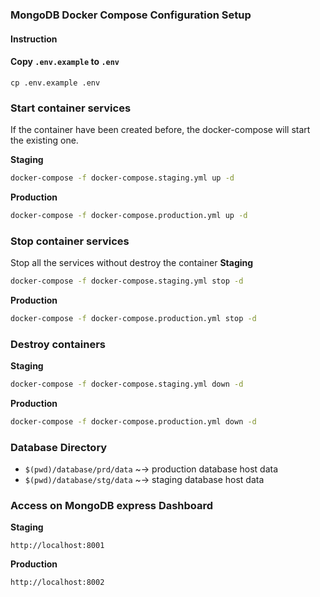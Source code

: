 ### MongoDB Docker Compose Configuration Setup


#### Instruction

#### Copy `.env.example` to `.env`
```
cp .env.example .env
```


### Start container services

If the container have been created before, the docker-compose will start the existing one.

**Staging**
```bash
docker-compose -f docker-compose.staging.yml up -d
```

**Production**
```bash
docker-compose -f docker-compose.production.yml up -d
```


### Stop container services
Stop all the services without destroy the container
**Staging**
```bash
docker-compose -f docker-compose.staging.yml stop -d
```

**Production**
```bash
docker-compose -f docker-compose.production.yml stop -d
```

### Destroy containers
**Staging**
```bash
docker-compose -f docker-compose.staging.yml down -d
```

**Production**
```bash
docker-compose -f docker-compose.production.yml down -d
```

### Database Directory

* `$(pwd)/database/prd/data` ~-> production database host data
* `$(pwd)/database/stg/data` ~-> staging database host data

### Access on MongoDB express Dashboard

**Staging**
```
http://localhost:8001
```

**Production**
```
http://localhost:8002
```
